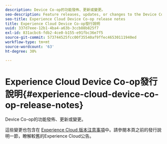 ```yaml
---
description: Device Co-op的功能發佈、更新或變更。
seo-description: Feature releases, updates, or changes to the Device Co-op.
seo-title: Experience Cloud Device Co-op release notes
title: Experience Cloud Device Co-op發行說明
uuid: 337d7eee-12b1-4ba4-a63b-3ccb88b825f7
exl-id: 831acbc6-fdb2-4ce0-b155-e91fbc36e7f5
source-git-commit: 573744525fcc00f35540af9ffec46530111940ed
workflow-type: tm+mt
source-wordcount: '63'
ht-degree: 30%

---
```


# Experience Cloud Device Co-op發行說明{#experience-cloud-device-co-op-release-notes}

Device Co-op的功能發佈、更新或變更。

這些變更也包含在 [Experience Cloud 版本注意事項](https://docs.adobe.com/content/help/zh-Hant/release-notes/experience-cloud/current.html)中。請參閱本頁之前的發行說明一節，瞭解較舊的Experience Cloud公告。
